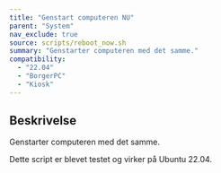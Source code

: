 ```yaml
---
title: "Genstart computeren NU"
parent: "System"
nav_exclude: true
source: scripts/reboot_now.sh
summary: "Genstarter computeren med det samme."
compatibility: 
  - "22.04"
  - "BorgerPC"
  - "Kiosk"
---
```


## Beskrivelse
Genstarter computeren med det samme.

Dette script er blevet testet og virker på Ubuntu 22.04.
